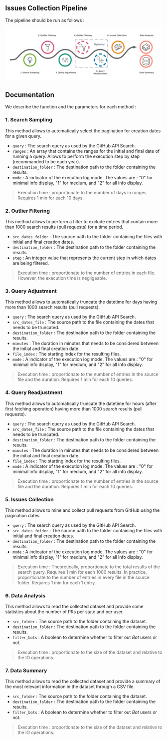 ## Issues Collection Pipeline
The pipeline should be run as follows :

![alt text](https://github.com/HocineREBT/GitHub-Miner/blob/main/Issues-Collection/Pipeline-Process/Issues-Collection-Process.png?raw=true)

## Documentation
We describe the function and the parameters for each method :

### 1. Search Sampling
This method allows to automatically select the pagination for creation dates for a given query.
- `query` : The search query as used by the GitHub API Search.
- `ranges` : An array that contains the ranges for the initial and final date of running a query. Allows to perform the execution step by step (recommanded to be each year).
- `destination_folder` : The destination path to the folder containing the results.
- `mode` : A indicator of the execution log mode. The values are : "0" for minimal info display, "1" for medium, and "2" for all info display.

> Execution time : proportionate to the number of days in ranges. Requires 1 min for each 10 days.

### 2. Outlier Filtering
This method allows to perform a filter to exclude entries that contain more than 1000 search results (pull requests) for a time period.
- `src_dates_folder` : The source path to the folder containing the files with initial and final creation dates.
- `destination_folder` : The destination path to the folder containing the results.
- `step` : An integer value that represents the current step in which dates are being filtered.

> Execution time : proportionate to the number of entries in each file. However, the execution time is negligeable.

### 3. Query Adjustment
This method allows to automatically truncate the datetime for days having more than 1000 search results (pull requests).
- `query` : The search query as used by the GitHub API Search.
- `src_dates_file` : The source path to the file containing the dates that needs to be truncated.
- `destination_folder` : The destination path to the folder containing the results.
- `minutes` : The duration in minutes that needs to be considered between the initial and final creation date.
- `file_index` : The starting index for the resulting files.
- `mode` : A indicator of the execution log mode. The values are : "0" for minimal info display, "1" for medium, and "2" for all info display.

> Execution time : proportionate to the number of entries in the source file and the duration. Requires 1 min for each 10 queries.

### 4. Query Readjustment
This method allows to automatically truncate the datetime for hours (after first fetching operation) having more than 1000 search results (pull requests).
- `query` : The search query as used by the GitHub API Search.
- `src_dates_file` : The source path to the file containing the dates that needs to be truncated.
- `destination_folder` : The destination path to the folder containing the results.
- `minutes` : The duration in minutes that needs to be considered between the initial and final creation date.
- `file_index` : The starting index for the resulting files.
- `mode` : A indicator of the execution log mode. The values are : "0" for minimal info display, "1" for medium, and "2" for all info display.

> Execution time : proportionate to the number of entries in the source file and the duration. Requires 1 min for each 10 queries.

### 5. Issues Collection
This method allows to mine and collect pull requests from GitHub using the pagination dates.
- `query` : The search query as used by the GitHub API Search.
- `src_dates_folder` : The source path to the folder containing the files with initial and final creation dates.
- `destination_folder` : The destination path to the folder containing the results.
- `mode` : A indicator of the execution log mode. The values are : "0" for minimal info display, "1" for medium, and "2" for all info display.

> Execution time : Theoretically, proportionate to the total results of the search query. Requires 1 min for each 1000 results. In practice, proportionate to the number of entries in every file in the source folder. Requires 1 min for each 1 entry.


### 6. Data Analysis
This method allows to read the collected dataset and provide some statistics about the number of PRs per state and per user.
- `src_folder` : The source path to the folder containing the dataset.
- `destination_folder` : The destination path to the folder containing the results.
- `filter_bots` : A boolean to determine whether to filter out *Bot* users or not.

> Execution time : proportionate to the size of the dataset and relative to the IO operations.

### 7. Data Summary
This method allows to read the collected dataset and provide a summary of the most relevant information in the dataset through a CSV file.
- `src_folder` : The source path to the folder containing the dataset.
- `destination_folder` : The destination path to the folder containing the results.
- `filter_bots` : A boolean to determine whether to filter out *Bot* users or not.

> Execution time : proportionate to the size of the dataset and relative to the IO operations.
